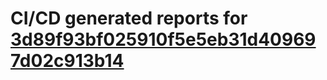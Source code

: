 # CI/CD generated reports for [3d89f93bf025910f5e5eb31d409697d02c913b14](https://github.com/hydephp/develop/commit/3d89f93bf025910f5e5eb31d409697d02c913b14)
